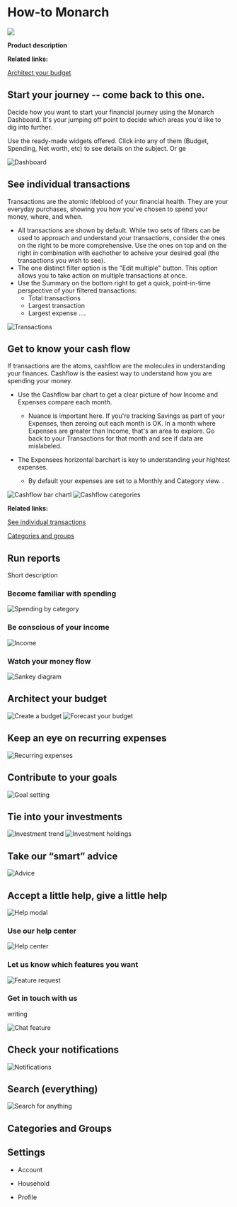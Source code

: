 # How-to Monarch
![](file:/Users/jessicatoth/Documents/Monarch/monarchlogo.svg)

**Product description**

**Related links:**

[Architect your budget](#architect-your-budget)




## Start your journey -- come back to this one.
Decide how you want to start your financial journey using the Monarch Dashboard. It's your jumping off point to decide which areas you'd like to dig into further. 

Use the ready-made widgets offered. Click into any of them (Budget, Spending, Net worth, etc) to see details on the subject. 
Or ge

![Dashboard](file:/Users/jessicatoth/Documents/Monarch/Dashboard_copy.png)


## See individual transactions
Transactions are the atomic lifeblood of your financial health. They are your everyday purchases, showing you how you've chosen to spend your money, where, and when. 

- All transactions are shown by default. While two sets of filters can be used to approach and understand your transactions, consider the ones on the right to be more comprehensive. Use the ones on top and on the right in combination with eachother to acheive your desired goal (the transactions you wish to see). 
- The one distinct filter option is the "Edit multiple" button. This option allows you to take action on multiple transactions at once. 
- Use the Summary on the bottom right to get a quick, point-in-time perspective of your filtered transactions: 
  - Total transactions
  - Largest transaction
  - Largest expense ....
 
![Transactions](file:/Users/jessicatoth/Documents/Monarch/Transactions.png)

## Get to know your cash flow
If transactions are the atoms, cashflow are the molecules in understanding your finances. Cashflow is the easiest way to understand how you are spending your money. 

- Use the Cashflow bar chart to get a clear picture of how Income and Expenses compare each month. 
  - Nuance is important here. If you're tracking Savings as part of your Expenses, then zeroing out each month is OK. In a month where Expenses are greater than Income, that's an area to explore. Go back to your Transactions for that month and see if data are mislabeled. 

- The Expensees horizontal barchart is key to understanding your hightest expenses. 
  - By default your expenses are set to a Monthly and Category view. .


![Cashflow bar chartl](file:/Users/jessicatoth/Documents/Monarch/Cashflow1.png)
![Cashflow categories](file:/Users/jessicatoth/Documents/Monarch/Cashflow2.png)

**Related links:**

[See individual transactions](#see-individual-transactions)

[Categories and groups](#categories-and-groups)

## Run reports
Short description

### Become familiar with spending
![Spending by category](file:/Users/jessicatoth/Documents/Monarch/spendingbycategory.png)


### Be conscious of your income
![Income](file:/Users/jessicatoth/Documents/Monarch/Income.png)



### Watch your money flow
![Sankey diagram](file:/Users/jessicatoth/Documents/Monarch/Sankeydiagram.png)


## Architect your budget
![Create a budget](file:/Users/jessicatoth/Documents/Monarch/budget.png)
![Forecast your budget](file:/Users/jessicatoth/Documents/Monarch/budgetforecast.png)


## Keep an eye on recurring expenses
![Recurring expenses](file:/Users/jessicatoth/Documents/Monarch/recurringexpenses.png)


## Contribute to your goals
![Goal setting](file:/Users/jessicatoth/Documents/Monarch/goalsetting.png)

## Tie into your investments
![Investment trend](file:/Users/jessicatoth/Documents/Monarch/investments1.png)
![Investment holdings](file:/Users/jessicatoth/Documents/Monarch/investments2.png)

## Take our “smart” advice
![Advice](file:/Users/jessicatoth/Documents/Monarch/advice.png)

## Accept a little help, give a little help
![Help modal](file:/Users/jessicatoth/Documents/Monarch/help.png)

### Use our help center
![Help center](file:/Users/jessicatoth/Documents/Monarch/helpcenter.png)

### Let us know which features you want
![Feature request](file:/Users/jessicatoth/Documents/Monarch/featurerequests.png)

### Get in touch with us
writing 

![Chat feature](file:/Users/jessicatoth/Documents/Monarch/chatfeature.png)


## Check your notifications
![Notifications](file:/Users/jessicatoth/Documents/Monarch/notifications.png)

## Search (everything)
![Search for anything](https://media.giphy.com/media/v1.Y2lkPTc5MGI3NjExeXUxc200NHN4dDMwMXc3bzIzMnZza3Y0d3FrdDB3NDI1M3c3MWRkNCZlcD12MV9pbnRlcm5hbF9naWZfYnlfaWQmY3Q9Zw/IFU5rUgVjW9ePtgn8W/giphy.gif)

## Categories and Groups



## Settings

-   Account
    
-   Household
    
-   Profile
